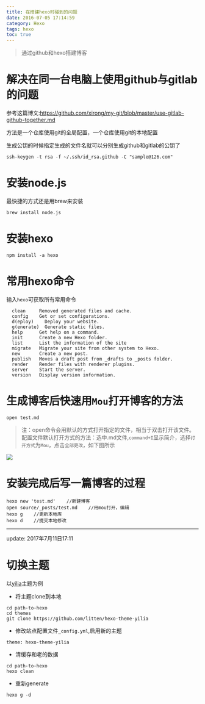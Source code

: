 ```yaml
---
title: 在搭建hexo时碰到的问题
date: 2016-07-05 17:14:59
category: Hexo
tags: hexo
toc: true
---
```

>通过github和hexo搭建博客

# 解决在同一台电脑上使用github与gitlab的问题
参考这篇博文:https://github.com/xirong/my-git/blob/master/use-gitlab-github-together.md

方法是一个仓库使用git的全局配置，一个仓库使用git的本地配置


生成公钥的时候指定生成的文件名就可以分别生成github和gitlab的公钥了

``` shell
ssh-keygen -t rsa -f ~/.ssh/id_rsa.github -C "sample@126.com"
```

# 安装node.js
最快捷的方式还是用brew来安装

``` shell
brew install node.js
```

# 安装hexo

``` shell
npm install -a hexo
```

# 常用hexo命令
输入`hexo`可获取所有常用命令

```
  clean     Removed generated files and cache.
  config    Get or set configurations.
  d(eploy)    Deploy your website.
  g(enerate)  Generate static files.
  help      Get help on a command.
  init      Create a new Hexo folder.
  list      List the information of the site
  migrate   Migrate your site from other system to Hexo.
  new       Create a new post.
  publish   Moves a draft post from _drafts to _posts folder.
  render    Render files with renderer plugins.
  server    Start the server.
  version   Display version information.
```



# 生成博客后快速用`Mou`打开博客的方法

``` shell
open test.md
```

> 注：open命令会用默认的方式打开指定的文件，相当于双击打开该文件。配置文件默认打开方式的方法：选中.md文件,`command+I`显示简介，选择`打开方式`为`Mou`，点击`全部更改`，如下图所示

![](http://upload-images.jianshu.io/upload_images/1903856-9c3a5ec1253f70b6.png?imageMogr2/auto-orient/strip%7CimageView2/2/w/1240)

# 安装完成后写一篇博客的过程


``` shell
hexo new 'test.md'    //新建博客
open source/_posts/test.md    //用mou打开，编辑
hexo g    //更新本地库
hexo d    //提交本地修改
```

--- 
update: 2017年7月11日17:11

# 切换主题

以[yilia](https://github.com/litten/hexo-theme-yilia)主题为例

- 将主题clone到本地

```
cd path-to-hexo
cd themes
git clone https://github.com/litten/hexo-theme-yilia
```

- 修改站点配置文件`_config.yml`,启用新的主题

```
theme: hexo-theme-yilia
```

- 清缓存和老的数据

```
cd path-to-hexo
hexo clean
```

- 重新generate

```
hexo g -d
```

